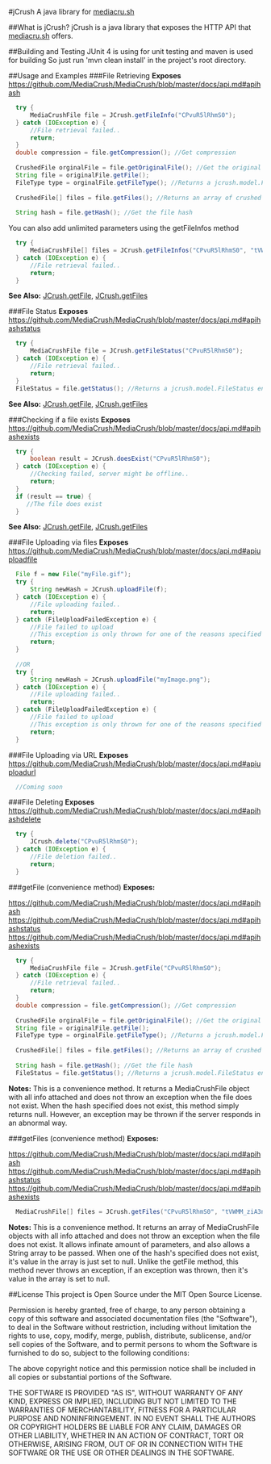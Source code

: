 #jCrush
A java library for [mediacru.sh][1]



##What is jCrush?
jCrush is a java library that exposes the HTTP API that [mediacru.sh][2] offers.


##Building and Testing
JUnit 4 is using for unit testing and maven is used for building
So just run 'mvn clean install' in the project's root directory.

##Usage and Examples
###File Retrieving
**Exposes** https://github.com/MediaCrush/MediaCrush/blob/master/docs/api.md#apihash
```java
  try {
      MediaCrushFile file = JCrush.getFileInfo("CPvuR5lRhmS0");
  } catch (IOException e) {
      //File retrieval failed..
	  return;
  }
  double compression = file.getCompression(); //Get compression
  
  CrushedFile orginalFile = file.getOriginalFile(); //Get the original file
  String file = originalFile.getFile();
  FileType type = orginalFile.getFileType(); //Returns a jcrush.model.FileType enum
  
  CrushedFile[] files = file.getFiles(); //Returns an array of crushed files
  
  String hash = file.getHash(); //Get the file hash
```

You can also add unlimited parameters using the getFileInfos method
```java
  try {
      MediaCrushFile[] files = JCrush.getFileInfos("CPvuR5lRhmS0", "tVWMM_ziA3nm", ...);
  } catch (IOException e) {
      //File retrieval failed..
	  return;
  }
```

**See Also:** [JCrush.getFile][3], [JCrush.getFiles][4]

###File Status
**Exposes** https://github.com/MediaCrush/MediaCrush/blob/master/docs/api.md#apihashstatus
```java
  try {
      MediaCrushFile file = JCrush.getFileStatus("CPvuR5lRhmS0");
  } catch (IOException e) {
      //File retrieval failed..
	  return;
  }
  FileStatus = file.getStatus(); //Returns a jcrush.model.FileStatus enum
```

**See Also:** [JCrush.getFile][3], [JCrush.getFiles][4]

###Checking if a file exists
**Exposes** https://github.com/MediaCrush/MediaCrush/blob/master/docs/api.md#apihashexists
```java
  try {
      boolean result = JCrush.doesExist("CPvuR5lRhmS0");
  } catch (IOException e) {
      //Checking failed, server might be offline..
	  return;
  }
  if (result == true) {
     //The file does exist
  }
```

**See Also:** [JCrush.getFile][3], [JCrush.getFiles][4]

###File Uploading via files
**Exposes** https://github.com/MediaCrush/MediaCrush/blob/master/docs/api.md#apiuploadfile
```java
  File f = new File("myFile.gif");
  try {
      String newHash = JCrush.uploadFile(f);
  } catch (IOException e) {
      //File uploading failed..
	  return;
  } catch (FileUploadFailedException e) {
      //File failed to upload
      //This exception is only thrown for one of the reasons specified in the API documentation
      return;
  }
  
  //OR
  try {
      String newHash = JCrush.uploadFile("myImage.png");
  } catch (IOException e) {
      //File uploading failed..
	  return;
  } catch (FileUploadFailedException e) {
      //File failed to upload
      //This exception is only thrown for one of the reasons specified in the API documentation
      return;
  }
```

###File Uploading via URL
**Exposes** https://github.com/MediaCrush/MediaCrush/blob/master/docs/api.md#apiuploadurl
```java
  //Coming soon
```

###File Deleting
**Exposes** https://github.com/MediaCrush/MediaCrush/blob/master/docs/api.md#apihashdelete
```java
  try {
      JCrush.delete("CPvuR5lRhmS0");
  } catch (IOException e) {
      //File deletion failed..
	  return;
  }
```

###getFile (convenience method)
**Exposes:**

https://github.com/MediaCrush/MediaCrush/blob/master/docs/api.md#apihash
https://github.com/MediaCrush/MediaCrush/blob/master/docs/api.md#apihashstatus
https://github.com/MediaCrush/MediaCrush/blob/master/docs/api.md#apihashexists
```java
  try {
      MediaCrushFile file = JCrush.getFile("CPvuR5lRhmS0");
  } catch (IOException e) {
      //File retrieval failed..
	  return;
  }
  double compression = file.getCompression(); //Get compression
  
  CrushedFile orginalFile = file.getOriginalFile(); //Get the original file
  String file = originalFile.getFile();
  FileType type = orginalFile.getFileType(); //Returns a jcrush.model.FileType enum
  
  CrushedFile[] files = file.getFiles(); //Returns an array of crushed files
  
  String hash = file.getHash(); //Get the file hash
  FileStatus = file.getStatus(); //Returns a jcrush.model.FileStatus enum
```

**Notes:** This is a convenience method. It returns a MediaCrushFile object with all info attached and does not throw an exception 
when the file does not exist. When the hash specified does not exist, this method simply returns null. However, an exception
may be thrown if the server responds in an abnormal way.

###getFiles (convenience method)
**Exposes:**

https://github.com/MediaCrush/MediaCrush/blob/master/docs/api.md#apihash
https://github.com/MediaCrush/MediaCrush/blob/master/docs/api.md#apihashstatus
https://github.com/MediaCrush/MediaCrush/blob/master/docs/api.md#apihashexists
```java
  MediaCrushFile[] files = JCrush.getFiles("CPvuR5lRhmS0", "tVWMM_ziA3nm", ...);
```

**Notes:** This is a convenience method. It returns an array of MediaCrushFile objects with all info attached and does not throw an exception 
when the file does not exist. It allows infinate amount of parameters, and also allows a String array to be passed. 
When one of the hash's specified does not exist, it's value in the array is just set to null. Unlike the getFile method, this method never
throws an exception, if an exception was thrown, then it's value in the array is set to null.

##License
This project is Open Source under the MIT Open Source License.

Permission is hereby granted, free of charge, to any person obtaining a copy of this software and associated documentation files (the "Software"), to deal in the Software without restriction, including without limitation the rights to use, copy, modify, merge, publish, distribute, sublicense, and/or sell copies of the Software, and to permit persons to whom the Software is furnished to do so, subject to the following conditions:

The above copyright notice and this permission notice shall be included in all copies or substantial portions of the Software.

THE SOFTWARE IS PROVIDED "AS IS", WITHOUT WARRANTY OF ANY KIND, EXPRESS OR IMPLIED, INCLUDING BUT NOT LIMITED TO THE WARRANTIES OF MERCHANTABILITY, FITNESS FOR A PARTICULAR PURPOSE AND NONINFRINGEMENT. IN NO EVENT SHALL THE AUTHORS OR COPYRIGHT HOLDERS BE LIABLE FOR ANY CLAIM, DAMAGES OR OTHER LIABILITY, WHETHER IN AN ACTION OF CONTRACT, TORT OR OTHERWISE, ARISING FROM, OUT OF OR IN CONNECTION WITH THE SOFTWARE OR THE USE OR OTHER DEALINGS IN THE SOFTWARE.


[1]: https://github.com/MediaCrush/MediaCrush
[2]: https://mediacru.sh/docs/API
[3]: https://github.com/hypereddie10/jCrush#getfile-convenience-method
[4]: https://github.com/hypereddie10/jCrush#getfiles-convenience-method
